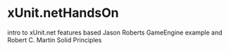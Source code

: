 # xUnit.netHandsOn
intro to xUnit.net features based Jason Roberts GameEngine example and Robert C. Martin Solid Principles 
